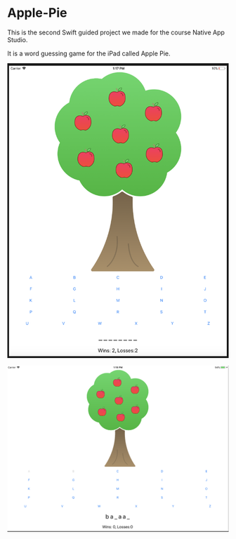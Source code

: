# Apple-Pie

This is the second Swift guided project we made for the course Native App Studio. 

It is a word guessing game for the iPad called Apple Pie. 

![alt text](https://github.com/rgingnagel/Apple-Pie/blob/master/Screen%20Shot%202017-11-10%20at%2013.17.04.png)

![alt text](https://github.com/rgingnagel/Apple-Pie/blob/master/Screen%20Shot%202017-11-10%20at%2013.19.34.png)
